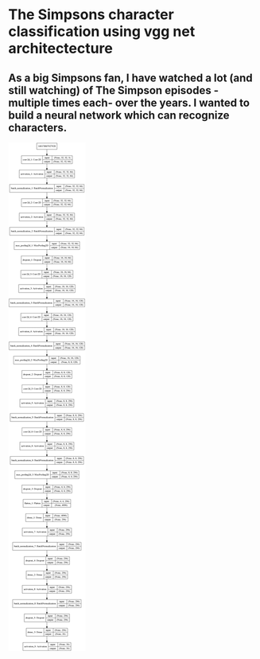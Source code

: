 # The Simpsons character classification using vgg net architectecture
## As a big Simpsons fan, I have watched a lot (and still watching) of The Simpson episodes -multiple times each- over the years. I wanted to build a neural network which can recognize characters.

![model ](LittleVGG.png)
